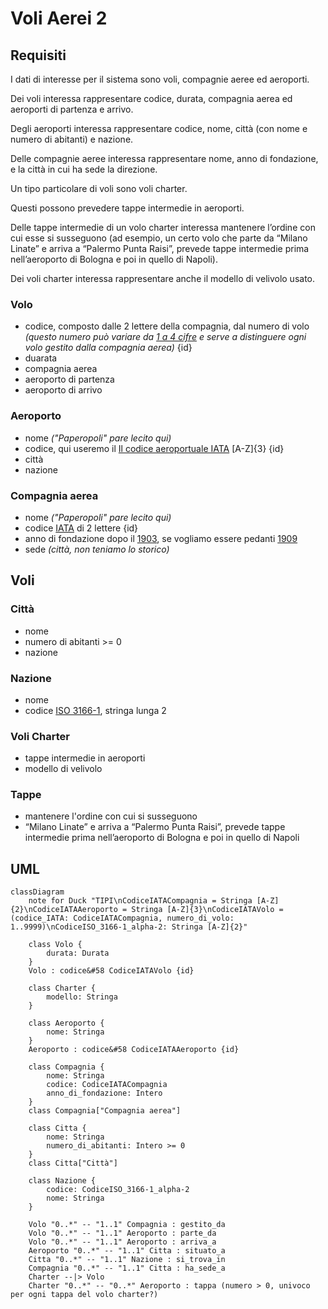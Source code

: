 # Voli Aerei 2 

## Requisiti

I dati di interesse per il sistema sono voli, compagnie aeree ed aeroporti.

Dei voli interessa rappresentare codice, durata, compagnia aerea ed aeroporti di partenza e arrivo.

Degli aeroporti interessa rappresentare codice, nome, città (con nome e numero di abitanti) e nazione.

Delle compagnie aeree interessa rappresentare nome, anno di fondazione, e la città in cui ha sede la direzione.

Un tipo particolare di voli sono voli charter. 

Questi possono prevedere tappe intermedie in aeroporti. 

Delle tappe intermedie di un volo charter interessa mantenere l’ordine con cui esse si susseguono (ad esempio, un certo volo che parte da “Milano Linate” e arriva a “Palermo Punta Raisi”, prevede tappe intermedie prima nell’aeroporto di Bologna e poi in quello di Napoli). 

Dei voli charter interessa rappresentare anche il modello di velivolo usato.

### Volo

- codice, composto dalle 2 lettere della compagnia, dal numero di volo _(questo numero può variare da [1 a 4 cifre](https://it.wikipedia.org/wiki/Numero_di_volo) e serve a distinguere ogni volo gestito dalla compagnia aerea)_ {id}
- duarata
- compagnia aerea
- aeroporto di partenza
- aeroporto di arrivo


### Aeroporto

- nome _("Paperopoli" pare lecito qui)_
- codice, qui useremo il [Il codice aeroportuale IATA](https://it.wikipedia.org/wiki/Codice_aeroportuale_IATA) [A-Z]{3} {id}
- città
- nazione


### Compagnia aerea 

- nome _("Paperopoli" pare lecito qui)_
- codice [IATA](https://www.uniquevisitor.it/magazine/codici-voli-compagnie-aeree.php) di 2 lettere {id}
- anno di fondazione dopo il [1903](https://www.corriere.it/tecnologia/23_dicembre_17/il-primo-volo-dei-fratelli-wright-ha-decollato-120-anni-fa-e-duro-solo-12-secondi-f737b3c3-be79-475b-89c2-de129a206xlk.shtml), se vogliamo essere pedanti [1909](https://it.wikipedia.org/wiki/Compagnia_aerea#DELAG,\_la_prima_compagnia_aerea_del_mondo)
- sede _(città, non teniamo lo storico)_

## Voli

### Città

- nome
- numero di abitanti >= 0 
- nazione 

### Nazione
- nome
- codice [ISO 3166-1](https://it.wikipedia.org/wiki/ISO_3166-1), stringa lunga 2

### Voli Charter
- tappe intermedie in aeroporti
- modello di velivolo

### Tappe
- mantenere l'ordine con cui si susseguono
- “Milano Linate” e arriva a “Palermo Punta Raisi”, prevede tappe intermedie prima nell’aeroporto di Bologna e poi in quello di Napoli

## UML

```mermaid
classDiagram
    note for Duck "TIPI\nCodiceIATACompagnia = Stringa [A-Z]{2}\nCodiceIATAAeroporto = Stringa [A-Z]{3}\nCodiceIATAVolo = (codice_IATA: CodiceIATACompagnia, numero_di_volo: 1..9999)\nCodiceISO_3166-1_alpha-2: Stringa [A-Z]{2}"

    class Volo {
        durata: Durata 
    }
    Volo : codice&#58 CodiceIATAVolo {id}

    class Charter {
        modello: Stringa
    }

    class Aeroporto {
        nome: Stringa
    } 
    Aeroporto : codice&#58 CodiceIATAAeroporto {id}

    class Compagnia {
        nome: Stringa
        codice: CodiceIATACompagnia 
        anno_di_fondazione: Intero
    }
    class Compagnia["Compagnia aerea"]

    class Citta {
        nome: Stringa
        numero_di_abitanti: Intero >= 0
    }
    class Citta["Città"]

    class Nazione {
        codice: CodiceISO_3166-1_alpha-2 
        nome: Stringa
    }

    Volo "0..*" -- "1..1" Compagnia : gestito_da
    Volo "0..*" -- "1..1" Aeroporto : parte_da
    Volo "0..*" -- "1..1" Aeroporto : arriva_a 
    Aeroporto "0..*" -- "1..1" Citta : situato_a
    Citta "0..*" -- "1..1" Nazione : si_trova_in
    Compagnia "0..*" -- "1..1" Citta : ha_sede_a 
    Charter --|> Volo
    Charter "0..*" -- "0..*" Aeroporto : tappa (numero > 0, univoco per ogni tappa del volo charter?)
```
